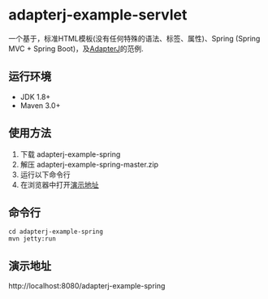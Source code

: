# adapterj-example-servlet

一个基于，标准HTML模板(没有任何特殊的语法、标签、属性)、Spring (Spring MVC + Spring Boot)，及[AdapterJ](https://github.com/york-deng/adapterj)的范例. 

## 运行环境
* JDK 1.8+
* Maven 3.0+

## 使用方法 
1. 下载 adapterj-example-spring   
2. 解压 adapterj-example-spring-master.zip   
3. 运行以下命令行   
4. 在浏览器中打开[演示地址](http://localhost:8080/adapterj-example-spring)   

## 命令行
```
cd adapterj-example-spring   
mvn jetty:run   
```

## 演示地址
http://localhost:8080/adapterj-example-spring
